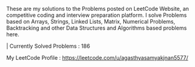 These are my solutions to the Problems posted on LeetCode Website, an competitive coding and interview preparation platform. 
I solve Problems based on Arrays, Strings, Linked Lists, Matrix, Numerical Problems, Backtracking and other Data Structures and Algorithms based problems here.

| Currently Solved Problems : 186

 My LeetCode Profile : https://leetcode.com/u/agasthyasamyakjnan5577/
